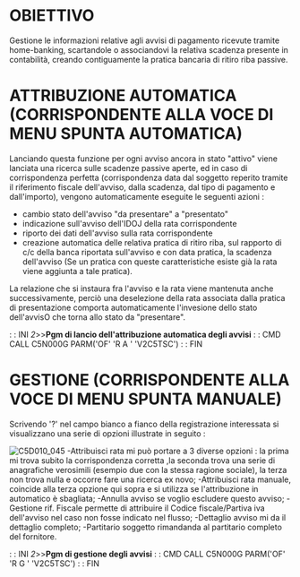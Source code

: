 # OBIETTIVO
Gestione le informazioni relative agli avvisi di pagamento ricevute tramite home-banking, scartandole o associandovi la relativa scadenza presente in contabilità, creando contiguamente la pratica bancaria di ritiro riba passive.

# ATTRIBUZIONE AUTOMATICA (CORRISPONDENTE ALLA VOCE DI MENU SPUNTA AUTOMATICA)
Lanciando questa funzione per ogni avviso ancora in stato "attivo" viene lanciata una ricerca sulle scadenze passive aperte, ed in caso di corrispondenza perfetta (corrispondenza data dal soggetto reperito tramite il riferimento fiscale dell'avviso, dalla scadenza, dal tipo di pagamento e dall'importo), vengono automaticamente eseguite le seguenti azioni : 
 * cambio stato dell'avviso "da presentare" a "presentato"
 * indicazione sull'avviso dell'IDOJ della rata corrispondente
 * riporto dei dati dell'avviso sulla rata corrispondente
 * creazione automatica delle relativa pratica di ritiro riba, sul rapporto di c/c della banca riportata sull'avviso e con data pratica, la scadenza dell'avviso (Se un pratica con queste caratteristiche esiste già la rata viene aggiunta a tale pratica).

La relazione che si instaura fra l'avviso e la rata viene mantenuta anche successivamente, perciò una deselezione della rata associata dalla pratica di presentazione comporta automaticamente l'invesione dello stato dell'avvisO che torna allo stato da "presentare".

 :  : INI _2_>>**Pgm di lancio dell'attribuzione automatica degli avvisi**
 :  : CMD CALL C5N000G PARM('OF' 'R A ' 'V2C5TSC')
 :  : FIN

# GESTIONE  (CORRISPONDENTE ALLA VOCE DI MENU SPUNTA MANUALE)

Scrivendo '?' nel campo bianco a fianco della registrazione interessata si visualizzano una serie di opzioni illustrate in seguito : 

![C5D010_045](http://localhost:3000/immagini/MBDOC_OGG-P_C5RR07L/C5D010_045.png)
-Attribuisci rata mi può portare a 3 diverse opzioni :  la prima mi trova subito la corrispondenza corretta ,la seconda trova una serie di anagrafiche verosimili (esempio due con la stessa ragione sociale), la terza non trova nulla e occorre fare una ricerca ex novo;
-Attribuisci rata manuale, coincide alla terza opzione qui sopra e si utilizza se l'attribuzione in automatico è sbagliata;
-Annulla avviso se voglio escludere questo avviso;
-Gestione rif. Fiscale permette di attribuire il Codice fiscale/Partiva iva dell'avviso nel caso non fosse indicato nel flusso;
-Dettaglio avviso mi da il dettaglio completo;
-Partitario soggetto rimandanda al partitario completo del fornitore.


 :  : INI _2_>>**Pgm di gestione degli avvisi**
 :  : CMD CALL C5N000G PARM('OF' 'R G ' 'V2C5TSC')
 :  : FIN


